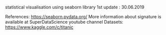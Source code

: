 
statistical visualisation using seaborn library
1st update : 30.06.2019



References: 
https://seaborn.pydata.org/
More information about signature is available at SuperDataScience youtube channel 
Datasets: https://www.kaggle.com/c/titanic 

